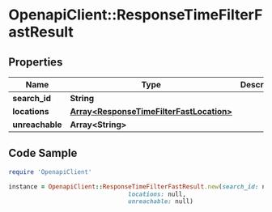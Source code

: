 # OpenapiClient::ResponseTimeFilterFastResult

## Properties

Name | Type | Description | Notes
------------ | ------------- | ------------- | -------------
**search_id** | **String** |  | 
**locations** | [**Array&lt;ResponseTimeFilterFastLocation&gt;**](ResponseTimeFilterFastLocation.md) |  | 
**unreachable** | **Array&lt;String&gt;** |  | 

## Code Sample

```ruby
require 'OpenapiClient'

instance = OpenapiClient::ResponseTimeFilterFastResult.new(search_id: null,
                                 locations: null,
                                 unreachable: null)
```



